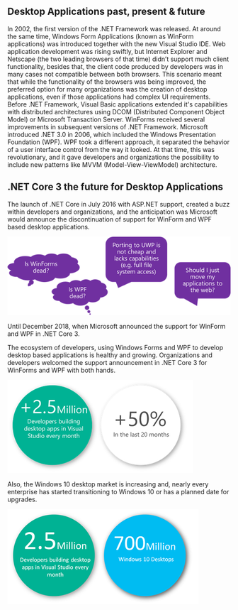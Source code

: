 ## Desktop Applications past, present & future

In 2002, the first version of the .NET Framework was released. At around the same time, Windows Form Applications (known as WinForm applications) was introduced together with the new Visual Studio IDE. Web application development was rising swiftly, but Internet Explorer and Netscape (the two leading browsers of that time) didn’t support much client functionality, besides that, the client code produced by developers was in many cases not compatible between both browsers.
This scenario meant that while the functionality of the browsers was being improved, the preferred option for many organizations was the creation of desktop applications, even if those applications had complex UI requirements.
Before .NET Framework, Visual Basic applications extended it's capabilities with distributed architectures using DCOM (Distributed Component Object Model) or Microsoft Transaction Server. WinForms received several improvements in subsequent versions of .NET Framework. Microsoft introduced .NET 3.0 in 2006, which included the Windows Presentation Foundation (WPF). WPF took a different approach, it separated the behavior of a user interface control from the way it looked. At that time, this was revolutionary, and it gave developers and organizations the possibility to include new patterns like MVVM (Model-View-ViewModel) architecture.

## .NET Core 3 the future for Desktop Applications

The launch of .NET Core in July 2016 with ASP.NET support, created a buzz within developers and organizations, and the anticipation was Microsoft would announce the discontinuation of support for WinForm and WPF based desktop applications.

![](../attachments/01_01_01.png)

Until December 2018, when Microsoft announced the support for WinForm and WPF in .NET Core 3.

The ecosystem of developers, using Windows Forms and WPF to develop desktop based applications is healthy and growing. Organizations and developers welcomed the support announcement in .NET Core 3 for WinForms and WPF with both hands.

![](../attachments/01_01_02.png)

Also, the Windows 10 desktop market is increasing and, nearly every enterprise has started transitioning to Windows 10 or has a planned date for upgrades.

![](../attachments/01_01_03.png)

